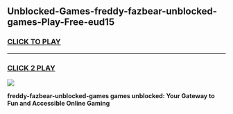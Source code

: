 
## Unblocked-Games-freddy-fazbear-unblocked-games-Play-Free-eud15
<h3>
<a href="https://premium76.site?title=freddy-fazbear-unblocked-games&ref=12A">CLICK TO PLAY</a></h3>
<hr>

<h3>
<a href="https://premium76.site?title=freddy-fazbear-unblocked-games&ref=12A">CLICK 2 PLAY</a>
  
</h3>

<a href="https://premium76.site?title=freddy-fazbear-unblocked-games&ref=12A"><img src="https://clearcache.store/games.png"></a>


**freddy-fazbear-unblocked-games games unblocked: Your Gateway to Fun and Accessible Online Gaming**
